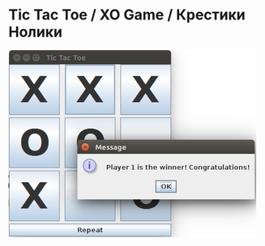 # Tic Tac Toe / XO Game / Крестики Нолики
![alt text](https://raw.githubusercontent.com/avstdn/java-games/master/swing/tic-tac-toe/static/gui.png)
